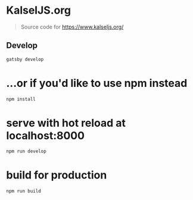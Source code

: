 # KalselJS.org
> Source code for https://www.kalseljs.org/

## Develop
```bash
gatsby develop
```

# ...or if you'd like to use npm instead
```bash
npm install
```

# serve with hot reload at localhost:8000
```bash
npm run develop
```

# build for production
```bash
npm run build
```
